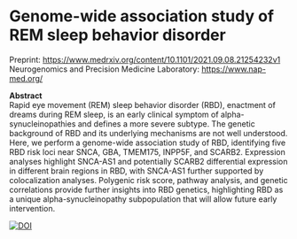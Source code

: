 # Genome-wide association study of REM sleep behavior disorder
Preprint: https://www.medrxiv.org/content/10.1101/2021.09.08.21254232v1  
Neurogenomics and Precision Medicine Laboratory: https://www.nap-med.org/

**Abstract**  
Rapid eye movement (REM) sleep behavior disorder (RBD), enactment of dreams during REM sleep, is an early clinical symptom of alpha-synucleinopathies and defines a more severe subtype. The genetic background of RBD and its underlying mechanisms are not well understood. Here, we perform a genome-wide association study of RBD, identifying five RBD risk loci near SNCA, GBA, TMEM175, INPP5F, and SCARB2. Expression analyses highlight SNCA-AS1 and potentially SCARB2 differential expression in different brain regions in RBD, with SNCA-AS1 further supported by colocalization analyses. Polygenic risk score, pathway analysis, and genetic correlations provide further insights into RBD genetics, highlighting RBD as a unique alpha-synucleinopathy subpopulation that will allow future early intervention.
  
 [![DOI](https://zenodo.org/badge/350304875.svg)](https://zenodo.org/badge/latestdoi/350304875)
